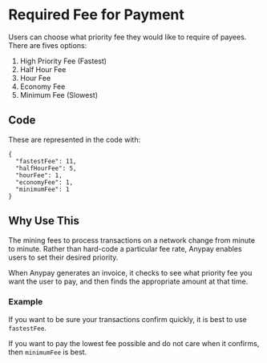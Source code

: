 # Required Fee for Payment

Users can choose what priority fee they would like to require of payees. There are fives options:

1. High Priority Fee (Fastest)
2. Half Hour Fee
3. Hour Fee
4. Economy Fee
5. Minimum Fee (Slowest)

## Code

These are represented in the code with:

```
{
  "fastestFee": 11,
  "halfHourFee": 5,
  "hourFee": 1,
  "economyFee": 1,
  "minimumFee": 1
}
```

## Why Use This

The mining fees to process transactions on a network change from minute to minute. Rather than hard-code a particular fee rate, Anypay enables users to set their desired priority. 

When Anypay generates an invoice, it checks to see what priority fee you want the user to pay, and then finds the appropriate amount at that time.

### Example

If you want to be sure your transactions confirm quickly, it is best to use `fastestFee`. 

If you want to pay the lowest fee possible and do not care when it confirms, then `minimumFee` is best.